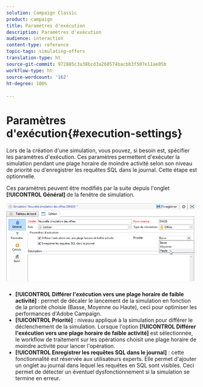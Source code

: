 ```yaml
---
solution: Campaign Classic
product: campaign
title: Paramètres d'exécution
description: Paramètres d'exécution
audience: interaction
content-type: reference
topic-tags: simulating-offers
translation-type: ht
source-git-commit: 972885c3a38bcd3a260574bacbb3f507e11ae05b
workflow-type: ht
source-wordcount: '162'
ht-degree: 100%

---
```



# Paramètres d&#39;exécution{#execution-settings}

Lors de la création d&#39;une simulation, vous pouvez, si besoin est, spécifier les paramètres d&#39;exécution. Ces paramètres permettent d&#39;exécuter la simulation pendant une plage horaire de moindre activité selon son niveau de priorité ou d&#39;enregistrer les requêtes SQL dans le journal. Cette étape est optionnelle.

Ces paramètres peuvent être modifiés par la suite depuis l&#39;onglet **[!UICONTROL Général]** de la fenêtre de simulation.

![](assets/offer_simulation_008.png)

* **[!UICONTROL Différer l&#39;exécution vers une plage horaire de faible activité]** : permet de décaler le lancement de la simulation en fonction de la priorité choisie (Basse, Moyenne ou Haute), ceci pour optimiser les performances d&#39;Adobe Campaign.
* **[!UICONTROL Priorité]** : niveau appliqué à la simulation pour différer le déclenchement de la simulation. Lorsque l&#39;option **[!UICONTROL Différer l&#39;exécution vers une plage horaire de faible activité]** est sélectionnée, le workflow de traitement sur les opérations choisit une plage horaire de moindre activité pour lancer l&#39;opération.
* **[!UICONTROL Enregistrer les requêtes SQL dans le journal]** : cette fonctionnalité est réservée aux utilisateurs experts. Elle permet d&#39;ajouter un onglet au journal dans lequel les requêtes en SQL sont visibles. Ceci permet de détecter un éventuel dysfonctionnement si la simulation se termine en erreur.

